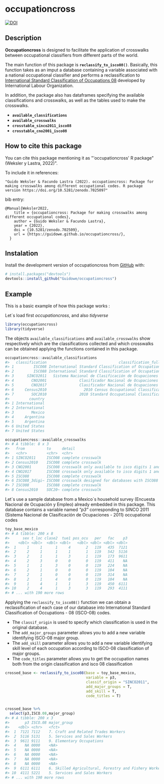 
<!-- README.md is generated from README.Rmd. Please edit that file -->

# occupationcross

<!-- badges: start --> 
[![DOI](https://zenodo.org/badge/DOI/10.5281/zenodo.7025097.svg)](https://doi.org/10.5281/zenodo.7025097)
<!-- badges: end -->

## Description

**Occupationcross** is designed to facilitate the application of
crosswalks between occupational classifiers from different parts of the
world.

The main function of this package is **`reclassify_to_isco08()`**.
Basically, this function takes as an imput a database containing a
variable associated with a national occupational classifier and performs
a reclassification to [International Standard Classification of
Occupations
08](https://www.ilo.org/public/english/bureau/stat/isco/isco08/)
developed by International Labour Organization.

In addition, the package also has dataframes specifying the available
classifications and crosswalks, as well as the tables used to make the
crosswalks.

-   **`available_classifications`**
-   **`available_crosswalks`**
-   **`crosstable_sinco2011_isco08`**
-   **`crosstable_cno2001_isco08`**

## How to cite this package

You can cite this package mentioning it as "'occupationcross' R package" (Weksler y Lastra, 2022)".   
   
To include it in references:   
   
```
"Guido Weksler & Facundo Lastra (2022). occupationcross: Package for making crosswalks among different occupational codes. R package version https://doi.org/10.5281/zenodo.7025097"
```

bib entry: 

```{bib}
@Manual{Weksler2022,
    title = {occupationcross: Package for making crosswalks among different occupational codes},
    author = {Guido Weksler & Facundo Lastra},
    year = {2022},
    doi = {10.5281/zenodo.702509},
    url = {https://guidowe.github.io/occupationcross/},
  }
```

## Instalation

Install the development version of occupationcross from
[GitHub](https://github.com/) with:

``` r
# install.packages("devtools")
devtools::install_github("Guidowe/occupationcross")
```

## Example

This is a basic example of how this package works :

Let´s load first *occupationcross*, and also *tidyverse*

``` r
library(occupationcross)
library(tidyverse)
```

The objects `available_classifications` and `available_crosswalks` show
respectively which are the classifications collected and which
crosswalks can be obtained applying the functions contained in this
package.

``` r
occupationcross::available_classifications
#>   classification                                 classification_fullname
#> 1         ISCO08 International Standard Classification of Occupations 08
#> 2         ISCO88 International Standard Classification of Occupations 88
#> 3      SINCO2011   Sistema Nacional de Clasificación de Ocupaciones 2011
#> 4        CNO2001               Clasificador Nacional de Ocupaciones 2001
#> 5        CNO2017               Clasificador Nacional de Ocupaciones 2017
#> 6     Census2010                 2010 Census Occupational Classification
#> 7        SOC2010               2010 Standard Occupational Classification
#>         country
#> 1 International
#> 2 International
#> 3        Mexico
#> 4     Argentina
#> 5     Argentina
#> 6 United States
#> 7 United States
```

``` r
occupationcross::available_crosswalks
#> # A tibble: 8 x 3
#>   from          to     detail                                                   
#>   <chr>         <chr>  <chr>                                                    
#> 1 SINCO2011     ISCO08 complete crosswalk                                       
#> 2 Census2010    ISCO08 complete crosswalk                                       
#> 3 CNO2001       ISCO08 crosswalk only available to isco digits 1 and 2          
#> 4 CNO2017       ISCO08 crosswalk only available to isco digits 1 and 2          
#> 5 ISCO88        ISCO08 complete crosswalk                                       
#> 6 ISCO88_3digi~ ISCO08 crosswalk designed for databases with ISCO88 containing ~
#> 7 ISCO08        ISCO88 complete crosswalk                                       
#> 8 Census2010    SOC20~ complete crosswalk
```

Let´s use a sample database from a Mexico´s household survey (Encuesta
Nacional de Ocupación y Empleo) already embedded in this package. This
database contains a variable named *“p3”* corresponding to SINCO 2011
(Sistema Nacional de Clasificación de Ocupaciones - 2011) occupational
codes

``` r
toy_base_mexico
#> # A tibble: 200 x 8
#>      sex t_loc clase2  tue1 pos_ocu   per   fac    p3
#>    <dbl> <dbl>  <dbl> <dbl>   <dbl> <dbl> <dbl> <dbl>
#>  1     1     1      1     4       2   119   435  7121
#>  2     2     1      1     1       1   119   542  5116
#>  3     2     1      1     3       1   119   173  9611
#>  4     2     3      0     0       0   119   411    NA
#>  5     1     1      3     0       0   119   224    NA
#>  6     2     1      0     0       0   119   104    NA
#>  7     2     1      0     0       0   119   314    NA
#>  8     2     1      4     0       0   119   104    NA
#>  9     1     4      1     1       3   119   450  6111
#> 10     2     4      1     3       3   119   293  4111
#> # ... with 190 more rows
```

Applying the `reclassify_to_isco08()` function we can obtain a
reclassification of each case of our database into International
Standard Classification of Occupations - 08 (ISCO-08) codes.  
- The `classif_origin` is used to specify which classification is used
in the original database.  
- The `add_major_groups` parameter allows you to add a new variable
identifying ISCO-08 major group.  
- The `add_skill` parameter allows you to add a new variable identifying
skill level of each occupation according to ISCO-08 classification of
major groups.  
- The `code_titles` parameter allows you to get the occupation names
both from the origin classification and isco 08 classification

``` r
crossed_base <- reclassify_to_isco08(base = toy_base_mexico,
                                     variable = p3,
                                     classif_origin = "SINCO2011",
                                     add_major_groups = T,
                                     add_skill = T,
                                     code_titles = T)


crossed_base %>% 
  select(p3,ISCO.08,major_group)
#> # A tibble: 200 x 3
#>       p3 ISCO.08 major_group                                          
#>    <dbl> <chr>   <fct>                                                
#>  1  7121 7112    7. Craft and Related Trades Workers                  
#>  2  5116 5131    5. Services and Sales Workers                        
#>  3  9611 9111    9. Elementary Occupations                            
#>  4    NA 0000    <NA>                                                 
#>  5    NA 0000    <NA>                                                 
#>  6    NA 0000    <NA>                                                 
#>  7    NA 0000    <NA>                                                 
#>  8    NA 0000    <NA>                                                 
#>  9  6111 6111    6. Skilled Agricultural, Forestry and Fishery Workers
#> 10  4111 5221    5. Services and Sales Workers                        
#> # ... with 190 more rows
```
